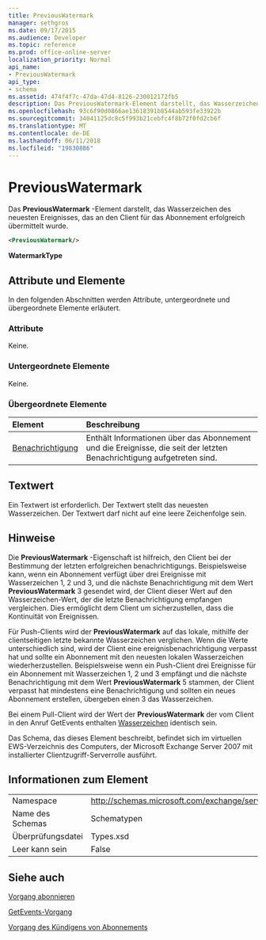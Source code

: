 ```yaml
---
title: PreviousWatermark
manager: sethgros
ms.date: 09/17/2015
ms.audience: Developer
ms.topic: reference
ms.prod: office-online-server
localization_priority: Normal
api_name:
- PreviousWatermark
api_type:
- schema
ms.assetid: 474f4f7c-47da-47d4-8126-230012172fb5
description: Das PreviousWatermark-Element darstellt, das Wasserzeichen des neuesten Ereignisses, das an den Client für das Abonnement erfolgreich übermittelt wurde.
ms.openlocfilehash: 93c6f90d0866ae13618391b8544ab593fe33922b
ms.sourcegitcommit: 34041125dc8c5f993b21cebfc4f8b72f0fd2cb6f
ms.translationtype: MT
ms.contentlocale: de-DE
ms.lasthandoff: 06/11/2018
ms.locfileid: "19830886"
---
```

# <a name="previouswatermark"></a>PreviousWatermark

Das **PreviousWatermark** -Element darstellt, das Wasserzeichen des neuesten Ereignisses, das an den Client für das Abonnement erfolgreich übermittelt wurde. 
  
```xml
<PreviousWatermark/>
```

 **WatermarkType**
## <a name="attributes-and-elements"></a>Attribute und Elemente

In den folgenden Abschnitten werden Attribute, untergeordnete und übergeordnete Elemente erläutert.
  
### <a name="attributes"></a>Attribute

Keine.
  
### <a name="child-elements"></a>Untergeordnete Elemente

Keine.
  
### <a name="parent-elements"></a>Übergeordnete Elemente

|**Element**|**Beschreibung**|
|:-----|:-----|
|[Benachrichtigung](notification-ex15websvcsotherref.md) <br/> |Enthält Informationen über das Abonnement und die Ereignisse, die seit der letzten Benachrichtigung aufgetreten sind.  <br/> |
   
## <a name="text-value"></a>Textwert

Ein Textwert ist erforderlich. Der Textwert stellt das neuesten Wasserzeichen. Der Textwert darf nicht auf eine leere Zeichenfolge sein.
  
## <a name="remarks"></a>Hinweise

Die **PreviousWatermark** -Eigenschaft ist hilfreich, den Client bei der Bestimmung der letzten erfolgreichen benachrichtigungs. Beispielsweise kann, wenn ein Abonnement verfügt über drei Ereignisse mit Wasserzeichen 1, 2 und 3, und die nächste Benachrichtigung mit dem Wert **PreviousWatermark** 3 gesendet wird, der Client dieser Wert auf den Wasserzeichen-Wert, der die letzte Benachrichtigung empfangen vergleichen. Dies ermöglicht dem Client um sicherzustellen, dass die Kontinuität von Ereignissen. 
  
Für Push-Clients wird der **PreviousWatermark** auf das lokale, mithilfe der clientseitigen letzte bekannte Wasserzeichen verglichen. Wenn die Werte unterschiedlich sind, wird der Client eine ereignisbenachrichtigung verpasst hat und sollte ein Abonnement mit den neuesten lokalen Wasserzeichen wiederherzustellen. Beispielsweise wenn ein Push-Client drei Ereignisse für ein Abonnement mit Wasserzeichen 1, 2 und 3 empfängt und die nächste Benachrichtigung mit dem Wert **PreviousWatermark** 5 stammen, der Client verpasst hat mindestens eine Benachrichtigung und sollten ein neues Abonnement erstellen, übergeben einen 3 das Wasserzeichen. 
  
Bei einem Pull-Client wird der Wert der **PreviousWatermark** der vom Client in den Anruf GetEvents enthalten [Wasserzeichen](watermark.md) identisch sein. 
  
Das Schema, das dieses Element beschreibt, befindet sich im virtuellen EWS-Verzeichnis des Computers, der Microsoft Exchange Server 2007 mit installierter Clientzugriff-Serverrolle ausführt.
  
## <a name="element-information"></a>Informationen zum Element

|||
|:-----|:-----|
|Namespace  <br/> |http://schemas.microsoft.com/exchange/services/2006/types  <br/> |
|Name des Schemas  <br/> |Schematypen  <br/> |
|Überprüfungsdatei  <br/> |Types.xsd  <br/> |
|Leer kann sein  <br/> |False  <br/> |
   
## <a name="see-also"></a>Siehe auch



[Vorgang abonnieren](subscribe-operation.md)
  
[GetEvents-Vorgang](getevents-operation.md)
  
[Vorgang des Kündigens von Abonnements](unsubscribe-operation.md)

